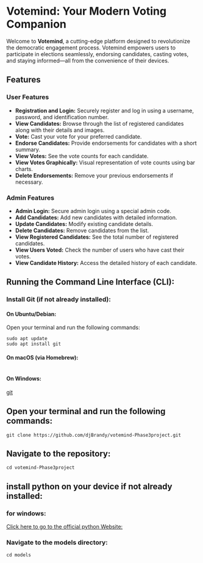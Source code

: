 # Votemind: Your Modern Voting Companion

Welcome to **Votemind**, a cutting-edge platform designed to revolutionize the democratic engagement process. Votemind empowers users to participate in elections seamlessly, endorsing candidates, casting votes, and staying informed—all from the convenience of their devices.

## Features

### User Features
- **Registration and Login:** Securely register and log in using a username, password, and identification number.
- **View Candidates:** Browse through the list of registered candidates along with their details and images.
- **Vote:** Cast your vote for your preferred candidate.
- **Endorse Candidates:** Provide endorsements for candidates with a short summary.
- **View Votes:** See the vote counts for each candidate.
- **View Votes Graphically:** Visual representation of vote counts using bar charts.
- **Delete Endorsements:** Remove your previous endorsements if necessary.

### Admin Features
- **Admin Login:** Secure admin login using a special admin code.
- **Add Candidates:** Add new candidates with detailed information.
- **Update Candidates:** Modify existing candidate details.
- **Delete Candidates:** Remove candidates from the list.
- **View Registered Candidates:** See the total number of registered candidates.
- **View Users Voted:** Check the number of users who have cast their votes.
- **View Candidate History:** Access the detailed history of each candidate.




## Running the Command Line Interface (CLI):

### Install Git (if not already installed):
#### On Ubuntu/Debian:
Open your terminal and run the following commands:
```
sudo apt update
sudo apt install git

```
#### On macOS (via Homebrew):
```brew install git
```

#### On Windows:
[git](https://git-scm.com/)


## Open your terminal and run the following commands:
```
git clone https://github.com/djBrandy/votemind-Phase3project.git
```

## Navigate to the repository:
```
cd votemind-Phase3project
```


## install python on your device if not already installed:
### for windows:
[Click here to go to the official python Website:](https://www.python.org/downloads/)



### Navigate to the models directory:
```
cd models
```